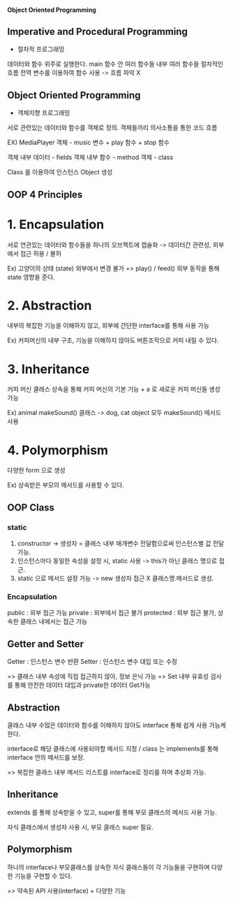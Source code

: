 #### Object Oriented Programming

## Imperative and Procedural Programming 
- 절차적 프로그래밍

데이터와 함수 위주로 실행한다. 
main 함수 안 여러 함수들 내부 여러 함수들 절차적인 흐름
전역 변수를 이용하여 함수 사용
-> 흐름 파악 X

## Object Oriented Programming
- 객체지향 프로그래밍

서로 관련있는 데이터와 함수를 객체로 정의.
객체들끼리 의사소통을 통한 코드 흐름

EX) MediaPlayer 객체 - music 변수 + play 함수 + stop 함수

객체 내부 데이터 - fields
객체 내부 함수 - method
객체 - class

Class 를 이용하여 인스턴스 Object 생성

## OOP 4 Principles

# 1. Encapsulation
서로 연관있는 데이터와 함수들을 하나의 오브젝트에 캡슐화
-> 데이터간 관련성, 외부에서 접근 허용 / 불허

Ex) 고양이의 상태 (state) 외부에서 변경 불가 => play() / feed() 외부 동작을 통해 state 영향을 준다.

# 2. Abstraction
내부의 복잡한 기능을 이해하지 않고, 외부에 간단한 interface를 통해 사용 가능

Ex) 커피머신의 내부 구조, 기능을 이해하지 않아도 버튼조작으로 커피 내릴 수 있다.

# 3. Inheritance
커피 머신 클래스 상속을 통해 커피 머신의 기본 기능 + a 로 새로운 커피 머신들 생성 가능 

Ex) animal makeSound() 클래스 -> dog, cat object 모두 makeSound() 메서드 사용

# 4. Polymorphism
다양한 form 으로 생성

Ex) 상속받은 부모의 메서드를 사용할 수 있다. 

## OOP Class

### static

1. constructor -> 생성자 = 클래스 내부 매개변수 전달함으로써 인스턴스별 값 전달 가능.
2. 인스턴스마다 동일한 속성을 설정 시, static 사용 -> this가 아닌 클래스 명으로 접근.
3. static 으로 메서드 설정 가능 -> new 생성자 접근 X 클래스명.메서드로 생성.

### Encapsulation
public : 외부 접근 가능
private : 외부에서 접근 불가
protected : 외부 접근 불가, 상속한 클래스 내에서는 접근 가능

## Getter and Setter
Getter : 인스턴스 변수 반환
Setter : 인스턴스 변수 대입 또는 수정 

=> 클래스 내부 속성에 직접 접근하지 않아, 정보 은닉 가능
=> Set 내부 유효성 검사를 통해 안전한 데이터 대입과 private한 데이터 Get가능

## Abstraction
클래스 내부 수많은 데이터와 함수를 이해하지 않아도 interface 통해 쉽게 사용 가능케 한다.

interface로 해당 클래스에 사용되야할 메서드 지정 / class 는 implements를 통해 interface 안의 메서드를 보장.

=> 복잡한 클래스 내부 메서드 리스트를 interface로 정리를 하며 추상화 가능.

## Inheritance
extends 를 통해 상속받을 수 있고, super를 통해 부모 클래스의 메서드 사용 가능.

자식 클래스에서 생성자 사용 시, 부모 클래스 super 필요.

## Polymorphism
하나의 interface나 부모클래스를 상속한 자식 클래스들이 각 기능들을 구현하며
다양한 기능을 구현할 수 있다.

=> 약속된 API 사용(interface) + 다양한 기능